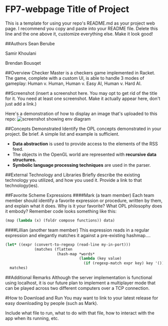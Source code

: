 # FP7-webpage Title of Project
This is a template for using your repo's README.md as your project web page.
I recommend you copy and paste into your README file. Delete this line and the one above it, customize everything else. Make it look good!

##Authors
Sean Berube

Samir Khoulani

Brendan Bousqet

##Overview
Checker Master is a checkers game implemented in Racket. The game, complete with a custom UI, is able to handle 3 modes of gameplay: Human v. Human, Human v. Easy AI, Human v. Hard AI.

##Screenshot
(insert a screenshot here. You may opt to get rid of the title for it. You need at least one screenshot. Make it actually appear here, don't just add a link.)

Here's a demonstration of how to display an image that's uploaded to this repo:
![screenshot showing env diagram](withdraw.png)

##Concepts Demonstrated
Identify the OPL concepts demonstrated in your project. Be brief. A simple list and example is sufficient.
* **Data abstraction** is used to provide access to the elements of the RSS feed.
* The objects in the OpenGL world are represented with **recursive data structures.**
* **Symbolic language processing techniques** are used in the parser.

##External Technology and Libraries
Briefly describe the existing technology you utilized, and how you used it. Provide a link to that technology(ies).

##Favorite Scheme Expressions
####Mark (a team member)
Each team member should identify a favorite expression or procedure, written by them, and explain what it does. Why is it your favorite? What OPL philosophy does it embody?
Remember code looks something like this:
```scheme
(map (lambda (x) (foldr compose functions)) data)
```
####Lillian (another team member)
This expression reads in a regular expression and elegantly matches it against a pre-existing hashmap....
```scheme
(let* ((expr (convert-to-regexp (read-line my-in-port)))
             (matches (flatten
                       (hash-map *words*
                                 (lambda (key value)
                                   (if (regexp-match expr key) key '()))))))
  matches)
```

##Additional Remarks
Although the server implementation is functional using localhost, it is our future plan to implement a multiplayer mode that can be played across two different computers over a TCP connection.

#How to Download and Run
You may want to link to your latest release for easy downloading by people (such as Mark).

Include what file to run, what to do with that file, how to interact with the app when its running, etc.
